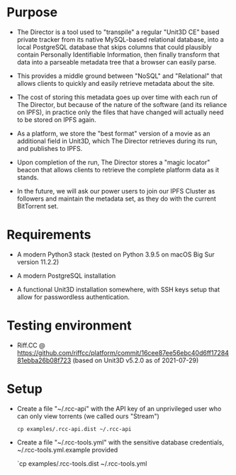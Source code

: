Purpose
=======
* The Director is a tool used to "transpile" a regular "Unit3D CE" 
  based private tracker from its native MySQL-based relational database,
  into a local PostgreSQL database that skips columns that could plausibly
  contain Personally Identifiable Information, then finally transform that
  data into a parseable metadata tree that a browser can easily parse.

* This provides a middle ground between "NoSQL" and "Relational" that allows
  clients to quickly and easily retrieve metadata about the site.

* The cost of storing this metadata goes up over time with each run of The Director,
  but because of the nature of the software (and its reliance on IPFS), in practice
  only the files that have changed will actually need to be stored on IPFS again.

* As a platform, we store the "best format" version of a movie as an additional field in Unit3D,
  which The Director retrieves during its run, and publishes to IPFS.

* Upon completion of the run, The Director stores a "magic locator" beacon that allows clients to
  retrieve the complete platform data as it stands.

* In the future, we will ask our power users to join our IPFS Cluster as followers and maintain the metadata set,
  as they do with the current BitTorrent set.

Requirements
============

* A modern Python3 stack (tested on Python 3.9.5 on macOS Big Sur version 11.2.2)

* A modern PostgreSQL installation

* A functional Unit3D installation somewhere, with SSH keys setup that allow for passwordless authentication.

Testing environment
===================
* Riff.CC @ https://github.com/riffcc/platform/commit/16cee87ee56ebc40d6ff1728481ebba26b08f723
  (based on Unit3D v5.2.0 as of 2021-07-29)

Setup
=====
* Create a file "~/.rcc-api" with the API key of an unprivileged user who can only view torrents (we called ours "Stream")

  `cp examples/.rcc-api.dist ~/.rcc-api`

* Create a file "~/.rcc-tools.yml" with the sensitive database credentials, ~/.rcc-tools.yml.example provided

  `cp examples/.rcc-tools.dist ~/.rcc-tools.yml
